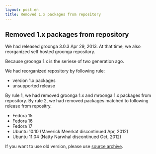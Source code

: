 ```yaml
---
layout: post.en
title: Removed 1.x packages from repository
---
```

## Removed 1.x packages from repository

We had released groonga 3.0.3 Apr 29, 2013. At that time, we also
reorganized self hosted groonga repository.

Because groonga 1.x is the seriese of two generation ago.

We had reorganized repository by following rule:

-   version 1.x packages
-   unsupported release

By rule 1, we had removed groonga 1.x and mroonga 1.x packages from
repository. By rule 2, we had removed packages matched to following
release from repositry.

-   Fedora 15
-   Fedora 16
-   Fedora 17
-   Ubuntu 10.10 (Maverick Meerkat discontinued Apr, 2012)
-   Ubuntu 11.04 (Natty Narwhal discontinued Oct, 2012)

If you want to use old version, please use [source
archive](http://packages.groonga.org/source/groonga/).
